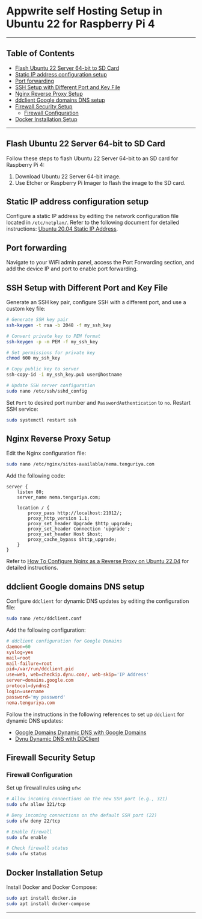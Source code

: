 # Appwrite self Hosting Setup in Ubuntu 22 for Raspberry Pi 4

---

## Table of Contents

- [Flash Ubuntu 22 Server 64-bit to SD Card](#flash-ubuntu-22-server-64-bit-to-sd-card)
- [Static IP address configuration setup](#static-ip-address-configuration-setup)
- [Port forwarding](#port-forwarding)
- [SSH Setup with Different Port and Key File](#ssh-setup-with-different-port-and-key-file)
- [Nginx Reverse Proxy Setup](#nginx-reverse-proxy-setup)
- [ddclient Google domains DNS setup](#ddclient-google-domains-dns-setup)
- [Firewall Security Setup](#firewall-security-setup)
  - [Firewall Configuration](#firewall-configuration)
- [Docker Installation Setup](#docker-installation-setup)


---


## Flash Ubuntu 22 Server 64-bit to SD Card

Follow these steps to flash Ubuntu 22 Server 64-bit to an SD card for Raspberry Pi 4:

1. Download Ubuntu 22 Server 64-bit image.
2. Use Etcher or Raspberry Pi Imager to flash the image to the SD card.

## Static IP address configuration setup

Configure a static IP address by editing the network configuration file located in `/etc/netplan/`. Refer to the following document for detailed instructions: [Ubuntu 20.04 Static IP Address](https://pimylifeup.com/ubuntu-20-04-static-ip-address/).

## Port forwarding

Navigate to your WiFi admin panel, access the Port Forwarding section, and add the device IP and port to enable port forwarding.

## SSH Setup with Different Port and Key File

Generate an SSH key pair, configure SSH with a different port, and use a custom key file:

```bash
# Generate SSH key pair
ssh-keygen -t rsa -b 2048 -f my_ssh_key

# Convert private key to PEM format
ssh-keygen -p -m PEM -f my_ssh_key

# Set permissions for private key
chmod 600 my_ssh_key

# Copy public key to server
ssh-copy-id -i my_ssh_key.pub user@hostname

# Update SSH server configuration
sudo nano /etc/ssh/sshd_config
```

Set `Port` to desired port number and `PasswordAuthentication` to `no`. Restart SSH service:

```bash
sudo systemctl restart ssh
```

## Nginx Reverse Proxy Setup

Edit the Nginx configuration file:

```bash
sudo nano /etc/nginx/sites-available/nema.tenguriya.com
```

Add the following code:

```nginx
server {
    listen 80;
    server_name nema.tenguriya.com;

    location / {
        proxy_pass http://localhost:21012/;
        proxy_http_version 1.1;
        proxy_set_header Upgrade $http_upgrade;
        proxy_set_header Connection 'upgrade';
        proxy_set_header Host $host;
        proxy_cache_bypass $http_upgrade;
    }
}
```

Refer to [How To Configure Nginx as a Reverse Proxy on Ubuntu 22.04](https://www.digitalocean.com/community/tutorials/how-to-configure-nginx-as-a-reverse-proxy-on-ubuntu-22-04) for detailed instructions.

## ddclient Google domains DNS setup

Configure `ddclient` for dynamic DNS updates by editing the configuration file:

```bash
sudo nano /etc/ddclient.conf
```

Add the following configuration:

```conf
# ddclient configuration for Google Domains
daemon=60
syslog=yes
mail=root
mail-failure=root
pid=/var/run/ddclient.pid
use=web, web=checkip.dynu.com/, web-skip='IP Address'
server=domains.google.com
protocol=dyndns2
login=username
password='my password'
nema.tenguriya.com
```

Follow the instructions in the following references to set up `ddclient` for dynamic DNS updates:
- [Google Domains Dynamic DNS with Google Domains](https://cloud-jake.medium.com/google-domains-dynamic-dns-with-google-domains-1dd0ea45c219)
- [Dynu Dynamic DNS with DDClient](https://www.dynu.com/DynamicDNS/IPUpdateClient/DDClient)

## Firewall Security Setup

### Firewall Configuration

Set up firewall rules using `ufw`:

```bash
# Allow incoming connections on the new SSH port (e.g., 321)
sudo ufw allow 321/tcp

# Deny incoming connections on the default SSH port (22)
sudo ufw deny 22/tcp

# Enable firewall
sudo ufw enable

# Check firewall status
sudo ufw status
```

## Docker Installation Setup

Install Docker and Docker Compose:

```bash
sudo apt install docker.io
sudo apt install docker-compose
```

---

